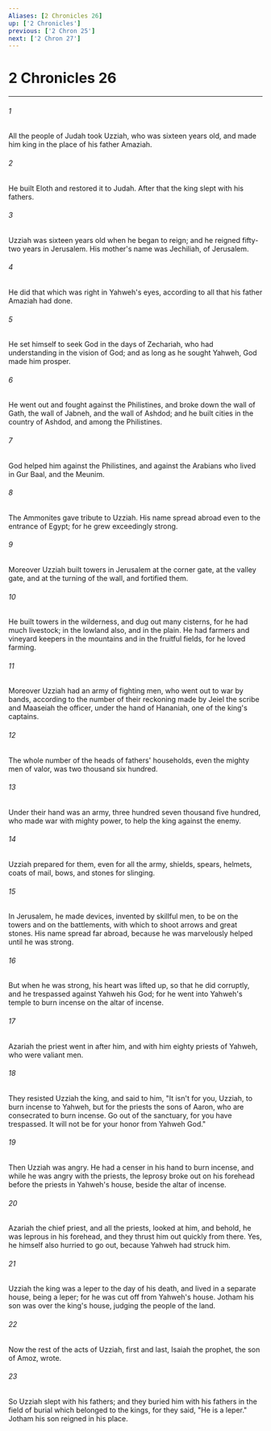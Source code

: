 ```yaml
---
Aliases: [2 Chronicles 26]
up: ['2 Chronicles']
previous: ['2 Chron 25']
next: ['2 Chron 27']
---
```

# 2 Chronicles 26
***





###### 1 

All the people of Judah took Uzziah, who was sixteen years old, and made him king in the place of his father Amaziah. 



###### 2 

He built Eloth and restored it to Judah. After that the king slept with his fathers. 



###### 3 

Uzziah was sixteen years old when he began to reign; and he reigned fifty-two years in Jerusalem. His mother's name was Jechiliah, of Jerusalem. 



###### 4 

He did that which was right in Yahweh's eyes, according to all that his father Amaziah had done. 



###### 5 

He set himself to seek God in the days of Zechariah, who had understanding in the vision of God; and as long as he sought Yahweh, God made him prosper. 



###### 6 

He went out and fought against the Philistines, and broke down the wall of Gath, the wall of Jabneh, and the wall of Ashdod; and he built cities in the country of Ashdod, and among the Philistines. 



###### 7 

God helped him against the Philistines, and against the Arabians who lived in Gur Baal, and the Meunim. 



###### 8 

The Ammonites gave tribute to Uzziah. His name spread abroad even to the entrance of Egypt; for he grew exceedingly strong. 



###### 9 

Moreover Uzziah built towers in Jerusalem at the corner gate, at the valley gate, and at the turning of the wall, and fortified them. 



###### 10 

He built towers in the wilderness, and dug out many cisterns, for he had much livestock; in the lowland also, and in the plain. He had farmers and vineyard keepers in the mountains and in the fruitful fields, for he loved farming. 



###### 11 

Moreover Uzziah had an army of fighting men, who went out to war by bands, according to the number of their reckoning made by Jeiel the scribe and Maaseiah the officer, under the hand of Hananiah, one of the king's captains. 



###### 12 

The whole number of the heads of fathers' households, even the mighty men of valor, was two thousand six hundred. 



###### 13 

Under their hand was an army, three hundred seven thousand five hundred, who made war with mighty power, to help the king against the enemy. 



###### 14 

Uzziah prepared for them, even for all the army, shields, spears, helmets, coats of mail, bows, and stones for slinging. 



###### 15 

In Jerusalem, he made devices, invented by skillful men, to be on the towers and on the battlements, with which to shoot arrows and great stones. His name spread far abroad, because he was marvelously helped until he was strong. 



###### 16 

But when he was strong, his heart was lifted up, so that he did corruptly, and he trespassed against Yahweh his God; for he went into Yahweh's temple to burn incense on the altar of incense. 



###### 17 

Azariah the priest went in after him, and with him eighty priests of Yahweh, who were valiant men. 



###### 18 

They resisted Uzziah the king, and said to him, "It isn't for you, Uzziah, to burn incense to Yahweh, but for the priests the sons of Aaron, who are consecrated to burn incense. Go out of the sanctuary, for you have trespassed. It will not be for your honor from Yahweh God." 



###### 19 

Then Uzziah was angry. He had a censer in his hand to burn incense, and while he was angry with the priests, the leprosy broke out on his forehead before the priests in Yahweh's house, beside the altar of incense. 



###### 20 

Azariah the chief priest, and all the priests, looked at him, and behold, he was leprous in his forehead, and they thrust him out quickly from there. Yes, he himself also hurried to go out, because Yahweh had struck him. 



###### 21 

Uzziah the king was a leper to the day of his death, and lived in a separate house, being a leper; for he was cut off from Yahweh's house. Jotham his son was over the king's house, judging the people of the land. 



###### 22 

Now the rest of the acts of Uzziah, first and last, Isaiah the prophet, the son of Amoz, wrote. 



###### 23 

So Uzziah slept with his fathers; and they buried him with his fathers in the field of burial which belonged to the kings, for they said, "He is a leper." Jotham his son reigned in his place.
